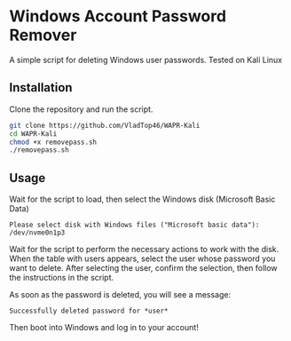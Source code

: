 # Windows Account Password Remover

A simple script for deleting Windows user passwords. Tested on Kali Linux

## Installation

Clone the repository and run the script.

```bash
git clone https://github.com/VladTop46/WAPR-Kali
cd WAPR-Kali
chmod +x removepass.sh
./removepass.sh
```

## Usage

Wait for the script to load, then select the Windows disk (Microsoft Basic Data)

```
Please select disk with Windows files ("Microsoft basic data"):
/dev/nvme0n1p3
```

Wait for the script to perform the necessary actions to work with the disk. 
When the table with users appears, select the user whose password you want to delete.
After selecting the user, confirm the selection, then follow the instructions in the script.

As soon as the password is deleted, you will see a message:
```
Successfully deleted password for *user*
```
Then boot into Windows and log in to your account!
